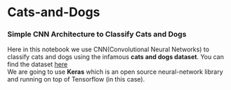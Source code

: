 # Cats-and-Dogs
### Simple CNN Architecture to Classify Cats and Dogs
Here in this notebook we use CNN(Convolutional Neural Networks) to classify cats and dogs using the infamous **cats and dogs dataset**.
You can find the dataset [here](https://www.kaggle.com/c/dogs-vs-cats/data)<br>
We are going to use **Keras** which is an open source neural-network library and running on top of Tensorflow (in this case).
